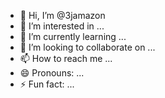 - 👋 Hi, I’m @3jamazon
- 👀 I’m interested in ...
- 🌱 I’m currently learning ...
- 💞️ I’m looking to collaborate on ...
- 📫 How to reach me ...
- 😄 Pronouns: ...
- ⚡ Fun fact: ...

<!---
3jamazon/3jamazon is a ✨ special ✨ repository because its `README.md` (this file) appears on your GitHub profile.
You can click the Preview link to take a look at your changes.
--->
